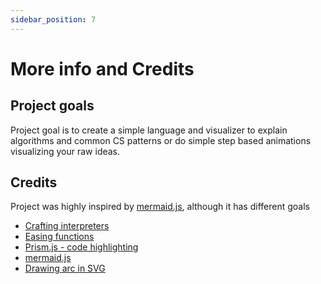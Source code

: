 ```yaml
---
sidebar_position: 7
---
```



# More info and Credits

## Project goals
Project goal is to create a simple language and visualizer to explain algorithms and common CS patterns
or do simple step based animations visualizing your raw ideas.

## Credits

Project was highly inspired by [mermaid.js](https://mermaid.js.org/), although it has different goals

- [Crafting interpreters](https://craftinginterpreters.com/)
- [Easing functions](https://gizma.com/easing/)
- [Prism.js - code highlighting](https://prismjs.com/)
- [mermaid.js](https://mermaid.js.org/)
- [Drawing arc in SVG](http://xahlee.info/js/svg_circle_arc.html)
